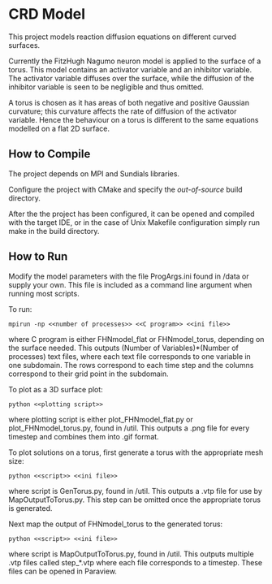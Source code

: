 CRD Model
=========

This project models reaction diffusion equations on different curved surfaces. 

Currently the FitzHugh Nagumo neuron model is applied to the surface of a torus. This model contains an activator variable and an inhibitor variable. The activator variable diffuses over the surface, while the diffusion of the inhibitor variable is seen to be negligible and thus omitted. 

A torus is chosen as it has areas of both negative and positive Gaussian curvature; this curvature affects the rate of diffusion of the activator variable. Hence the behaviour on a torus is different to the same equations modelled on a flat 2D surface.

How to Compile
--------------

The project depends on MPI and Sundials libraries.

Configure the project with CMake and specify the *out-of-source* build directory.

After the the project has been configured, it can be opened and compiled with
the target IDE, or in the case of Unix Makefile configuration simply run make in
the build directory. 

How to Run
----------

Modify the model parameters with the file ProgArgs.ini found in /data or supply your own. This file is included as a command line argument when running most scripts.


To run: 

    mpirun -np <<number of processes>> <<C program>> <<ini file>>

where C program is either FHNmodel_flat or FHNmodel_torus, depending on the surface needed. This outputs (Number of Variables)*(Number of processes) text files, where each text file corresponds to one variable in one subdomain. The rows correspond to each time step and the columns correspond to their grid point in the subdomain.


To plot as a 3D surface plot: 

    python <<plotting script>>  

where plotting script is either plot_FHNmodel_flat.py or plot_FHNmodel_torus.py, found in /util. This outputs a .png file for every timestep and combines them into .gif format.


To plot solutions on a torus, first generate a torus with the appropriate mesh size:

    python <<script>> <<ini file>>

where script is GenTorus.py, found in /util. This outputs a .vtp file for use by MapOutputToTorus.py. This step can be omitted once the appropriate torus is generated.

Next map the output of FHNmodel_torus to the generated torus: 

    python <<script>> <<ini file>>
     
where script is MapOutputToTorus.py, found in /util. This outputs multiple .vtp files called step_*.vtp where each file corresponds to a timestep. These files can be opened in Paraview.
